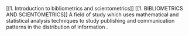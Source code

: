 [[1. Introduction to bibliometrics and scientometrics]] [[1. BIBLIOMETRICS AND SCIENTOMETRICS]]
A field of study which uses mathematical and statistical analysis techniques to study publishing and communication patterns in the distribution of information .
